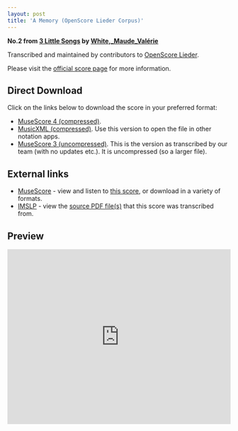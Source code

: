 ```yaml
---
layout: post
title: 'A Memory (OpenScore Lieder Corpus)'
---
```


__No.2 from [3 Little Songs](https://fourscoreandmore.org/openscore/lieder/White,_Maude_Valérie/3_Little_Songs/) by [White,_Maude_Valérie](https://fourscoreandmore.org/openscore/lieder/White,_Maude_Valérie)__

Transcribed and maintained by contributors to [OpenScore Lieder].

Please visit the [official score page] for more information.

[official score page]: https://musescore.com/openscore-lieder-corpus/scores/6202530
[OpenScore Lieder]: https://musescore.com/openscore-lieder-corpus

## Direct Download

Click on the links below to download the score in your preferred format:
- [MuseScore 4 (compressed)](https://github.com/openscore/lieder/blob/main/scores/White,_Maude_Valérie/3_Little_Songs/2_A_Memory/lc6202530.mscz?raw=true).
- [MusicXML (compressed)](https://github.com/openscore/lieder/blob/main/scores/White,_Maude_Valérie/3_Little_Songs/2_A_Memory/lc6202530.mxl?raw=true). Use this version to open the file in other notation apps.
- [MuseScore 3 (uncompressed)](https://github.com/openscore/lieder/blob/main/scores/White,_Maude_Valérie/3_Little_Songs/2_A_Memory/lc6202530.mscx?raw=true). This is the version as transcribed by our team (with no updates etc.). It is uncompressed (so a larger file).

## External links

- [MuseScore] - view and listen to [this score][MuseScore], or download in a variety of formats.
- [IMSLP] - view the [source PDF file(s)][IMSLP] that this score was transcribed from.

[MuseScore]: https://musescore.com/score/6202530
[IMSLP]: https://imslp.org/wiki/Special:ReverseLookup/629930

## Preview

<iframe width="100%" height="394" src="https://musescore.com/openscore-lieder-corpus/scores/6202530/embed" frameborder="0" allowfullscreen allow="autoplay; fullscreen"></iframe>
